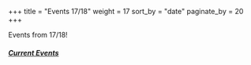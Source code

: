 +++
title = "Events 17/18"
weight = 17
sort_by = "date"
paginate_by = 20
+++

Events from 17/18!

##### [<i class="bi bi-bell-fill"></i> Current Events](@/events/_index.md)
